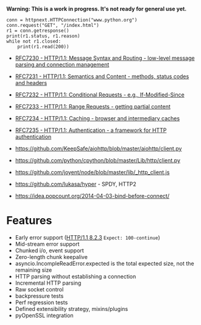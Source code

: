 **Warning: This is a work in progress. It's not ready for general use yet.**

```
conn = httpnext.HTTPConnection("www.python.org")
conn.request("GET", "/index.html")
r1 = conn.getresponse()
print(r1.status, r1.reason)
while not r1.closed:
    print(r1.read(200))
```

* [RFC7230 - HTTP/1.1: Message Syntax and Routing - low-level message parsing and connection management](http://tools.ietf.org/html/rfc7230)
* [RFC7231 - HTTP/1.1: Semantics and Content - methods, status codes and headers](http://tools.ietf.org/html/rfc7231)
* [RFC7232 - HTTP/1.1: Conditional Requests - e.g., If-Modified-Since](http://tools.ietf.org/html/rfc7232)
* [RFC7233 - HTTP/1.1: Range Requests - getting partial content](http://tools.ietf.org/html/rfc7233)
* [RFC7234 - HTTP/1.1: Caching - browser and intermediary caches](http://tools.ietf.org/html/rfc7234)
* [RFC7235 - HTTP/1.1: Authentication - a framework for HTTP authentication](http://tools.ietf.org/html/rfc7235)

* https://github.com/KeepSafe/aiohttp/blob/master/aiohttp/client.py
* https://github.com/python/cpython/blob/master/Lib/http/client.py
* https://github.com/joyent/node/blob/master/lib/_http_client.js
* https://github.com/lukasa/hyper - SPDY, HTTP2
* https://idea.popcount.org/2014-04-03-bind-before-connect/

# Features
* Early error support ([HTTP/1.1 8.2.3](http://www.w3.org/Protocols/rfc2616/rfc2616-sec8.html#sec8.2.3) `Expect: 100-continue`)
* Mid-stream error support
* Chunked i/o, event support
* Zero-length chunk keepalive
* asyncio.IncompleReadError.expected is the total expected size, not the remaining size
* HTTP parsing without establishing a connection
* Incremental HTTP parsing
* Raw socket control
* backpressure tests
* Perf regression tests
* Defined extensibility strategy, mixins/plugins
* pyOpenSSL integration
